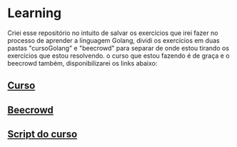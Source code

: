 # Learning
Criei esse repositório no intuito de salvar os exercícios que irei fazer no processo de aprender a linguagem Golang, dividi os exercícios em duas pastas "cursoGolang" e "beecrowd" para separar de onde estou tirando os exercícios que estou resolvendo. o curso que estou fazendo é de graça e o beecrowd também, disponibilizarei os links abaixo:
## <a href="https://www.youtube.com/@AprendaGo">Curso</a> 
## <a href="https://judge.beecrowd.com/">Beecrowd</a>
## <a href="https://github.com/vkorbes/aprendago/blob/master/OUTLINE.md">Script do curso</a>
